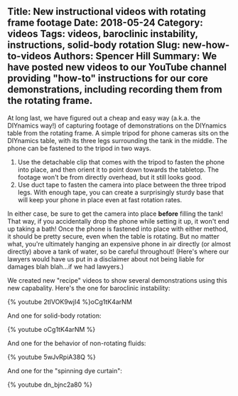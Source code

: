 Title: New instructional videos with rotating frame footage
Date: 2018-05-24
Category: videos
Tags: videos, baroclinic instability, instructions, solid-body rotation
Slug: new-how-to-videos
Authors: Spencer Hill
Summary: We have posted new videos to our YouTube channel providing "how-to" instructions for our core demonstrations, including recording them from the rotating frame.
---

At long last, we have figured out a cheap and easy way (a.k.a. the
DIYnamics way!) of capturing footage of demonstrations on the
DIYnamics table from the rotating frame.  A simple tripod for phone
cameras sits on the DIYnamics table, with its three legs surrounding
the tank in the middle.  The phone can be fastened to the tripod in
two ways.

1. Use the detachable clip that comes with the tripod to fasten the
   phone into place, and then orient it to point down towards the
   tabletop.  The footage won't be from directly overhead, but it
   still looks good.
2. Use duct tape to fasten the camera into place between the three
   tripod legs.  With enough tape, you can create a surprisingly
   sturdy base that will keep your phone in place even at fast
   rotation rates.

In either case, be sure to get the camera into place **before**
filling the tank!  That way, if you accidentally drop the phone while
setting it up, it won't end up taking a bath!  Once the phone is
fastened into place with either method, it should be pretty secure,
even when the table is rotating.  But no matter what, you're
ultimately hanging an expensive phone in air directly (or almost
directly) above a tank of water, so be careful throughout!  (Here's
where our lawyers would have us put in a disclaimer about not being
liable for damages blah blah...if we had lawyers.)

We created new "recipe" videos to show several demonstrations using
this new capabality.  Here's the one for baroclinic instability:

{% youtube 2tIVOK9wjI4 %}oCg1tK4arNM

And one for solid-body rotation:

{% youtube oCg1tK4arNM %}

And one for the behavior of non-rotating fluids:

{% youtube 5wJvRpiA38Q %}

And one for the "spinning dye curtain":

{% youtube dn_bjnc2a80 %}
